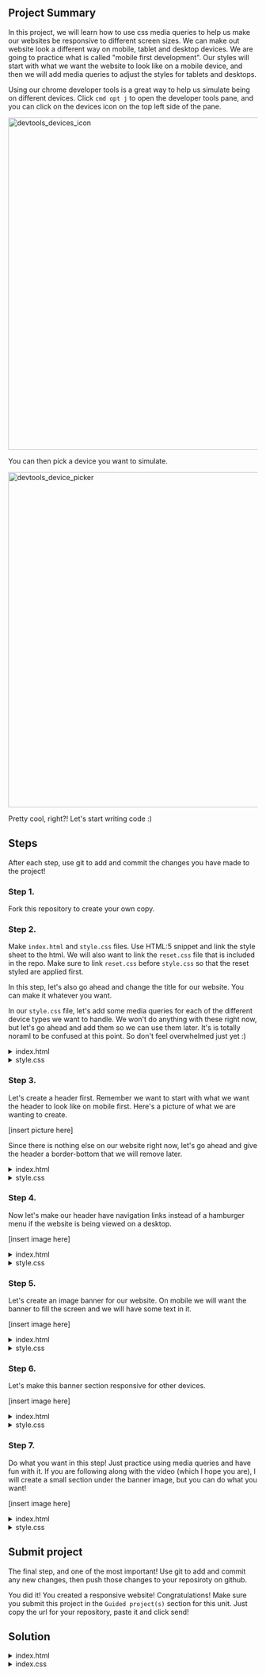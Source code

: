 ## Project Summary

In this project, we will learn how to use css media queries to help us make our websites be responsive to different screen sizes. We can make out website look a different way on mobile, tablet and desktop devices. We are going to practice what is called "mobile first development". Our styles will start with what we want the website to look like on a mobile device, and then we will add media queries to adjust the styles for tablets and desktops.

Using our chrome developer tools is a great way to help us simulate being on different devices. Click `cmd opt j` to open the developer tools pane, and you can click on the devices icon on the top left side of the pane.

<img width="671" alt="devtools_devices_icon" src="https://user-images.githubusercontent.com/68203064/121782140-9dcbc280-cb54-11eb-85e9-6e4c335171e6.png">


You can then pick a device you want to simulate.

<img width="677" alt="devtools_device_picker" src="https://user-images.githubusercontent.com/68203064/121782153-a91eee00-cb54-11eb-9b64-9e94c1ac7296.png">


Pretty cool, right?! Let's start writing code :)

## Steps

After each step, use git to add and commit the changes you have made to the project!

### Step 1.

Fork this repository to create your own copy.

### Step 2.

Make `index.html` and `style.css` files. Use HTML:5 snippet and link the style sheet to the html. We will also want to link the `reset.css` file that is included in the repo. Make sure to link `reset.css` before `style.css` so that the reset styled are applied first.

In this step, let's also go ahead and change the title for our website. You can make it whatever you want.

In our `style.css` file, let's add some media queries for each of the different device types we want to handle. We won't do anything with these right now, but let's go ahead and add them so we can use them later. It's is totally noraml to be confused at this point. So don't feel overwhelmed just yet :)

<details>
<summary>index.html</summary>

```html
<!DOCTYPE html>
<html lang="en">
  <head>
    <meta charset="UTF-8" />
    <meta http-equiv="X-UA-Compatible" content="IE=edge" />
    <meta name="viewport" content="width=device-width, initial-scale=1.0" />
    <link rel="stylesheet" href="reset.css" />
    <link rel="stylesheet" href="style.css" />
    <title>Media Queries</title>
  </head>
</html>
```

</details>

<details>
<summary>style.css</summary>

```css
/* tablet */
@media screen and (min-width: 481px) {
}

/* small screens, laptops */
@media screen and (min-width: 769px) {
}

/* desktops, large screens */
@media screen and (min-width: 1025px) {
}

/* extra large screens, TV */
@media screen and (min-width: 1201px) {
}
```

</details>

### Step 3.

Let's create a header first. Remember we want to start with what we want the header to look like on mobile first. Here's a picture of what we are wanting to create.

[insert picture here]

Since there is nothing else on our website right now, let's go ahead and give the header a border-bottom that we will remove later.

<details>
<summary>index.html</summary>

```html
<!DOCTYPE html>
<html lang="en">
  <head>
    <meta charset="UTF-8" />
    <meta http-equiv="X-UA-Compatible" content="IE=edge" />
    <meta name="viewport" content="width=device-width, initial-scale=1.0" />
    <link rel="stylesheet" href="reset.css" />
    <link rel="stylesheet" href="style.css" />
    <title>Media Animations</title>
  </head>
  <body>
    <header>
      <h1>Thailand</h1>
      <div id="mobile-ham-menu"></div>
    </header>
  </body>
</html>
```

</details>

<details>
<summary>style.css</summary>

```css
header {
  position: fixed;
  width: 100%;
  background: white;
  padding: 16px;
  display: flex;
  justify-content: space-between;
  align-items: center;
  height: 80px;
  border-bottom: 1px solid black;
}

#mobile-ham-menu::after {
  content: "\2630";
  font-size: 24px;
}

/* tablet */
@media screen and (min-width: 481px) {
}

/* small screens, laptops */
@media screen and (min-width: 769px) {
}

/* desktops, large screens */
@media screen and (min-width: 1025px) {
}

/* extra large screens, TV */
@media screen and (min-width: 1201px) {
}
```

</details>

### Step 4.

Now let's make our header have navigation links instead of a hamburger menu if the website is being viewed on a desktop.

[insert image here]

<details>
<summary>index.html</summary>

```html
<!DOCTYPE html>
<html lang="en">
  <head>
    <meta charset="UTF-8" />
    <meta http-equiv="X-UA-Compatible" content="IE=edge" />
    <meta name="viewport" content="width=device-width, initial-scale=1.0" />
    <link rel="stylesheet" href="reset.css" />
    <link rel="stylesheet" href="style.css" />
    <title>Media Animations</title>
  </head>
  <body>
    <header>
      <h1>Thailand</h1>
      <div id="mobile-ham-menu"></div>
      <nav>
        <a href="#store">Store</a>
        <a href="#blog">Blog</a>
        <a href="#about">About</a>
        <a href="#contact">Contact</a>
      </nav>
    </header>
  </body>
</html>
```

</details>

<details>
<summary>style.css</summary>

```css
header {
  position: fixed;
  width: 100%;
  background: white;
  padding: 16px;
  display: flex;
  justify-content: space-between;
  align-items: center;
  height: 80px;
  border-bottom: 1px solid black;
}

#mobile-ham-menu::after {
  content: "\2630";
  font-size: 24px;
}

nav {
  display: none;
}

/* tablet */
@media screen and (min-width: 481px) {
}

/* small screens, laptops */
@media screen and (min-width: 769px) {
  #mobile-ham-menu {
    display: none;
  }

  nav {
    display: block;
  }
}

/* desktops, large screens */
@media screen and (min-width: 1025px) {
}

/* extra large screens, TV */
@media screen and (min-width: 1201px) {
}
```

</details>

### Step 5.

Let's create an image banner for our website. On mobile we will want the banner to fill the screen and we will have some text in it.

[insert image here]

<details>
<summary>index.html</summary>

```html
<!DOCTYPE html>
<html lang="en">
  <head>
    <meta charset="UTF-8" />
    <meta http-equiv="X-UA-Compatible" content="IE=edge" />
    <meta name="viewport" content="width=device-width, initial-scale=1.0" />
    <link rel="stylesheet" href="reset.css" />
    <link rel="stylesheet" href="style.css" />
    <title>Media Animations</title>
  </head>
  <body>
    <header>
      <h1>Thailand</h1>
      <div id="mobile-ham-menu"></div>
      <nav>
        <a href="#store">Store</a>
        <a href="#blog">Blog</a>
        <a href="#about">About</a>
        <a href="#contact">Contact</a>
      </nav>
    </header>
    <div id="content-wrapper">
      <div class="banner">
        <h1>Welcome</h1>
        <h1>to</h1>
        <h1>Thailand</h1>
      </div>
    </div>
  </body>
</html>
```

</details>

<details>
<summary>style.css</summary>

```css
header {
  position: fixed;
  width: 100%;
  background: white;
  padding: 16px;
  display: flex;
  justify-content: space-between;
  align-items: center;
  height: 80px;
  border-bottom: 1px solid black;
}

#mobile-ham-menu::after {
  content: "\2630";
  font-size: 24px;
}

nav {
  display: none;
}

#content-wrapper {
  padding-top: 80px;
}

.banner {
  background: linear-gradient(rgba(0, 0, 0, 0.4), rgba(0, 0, 0, 0.4)),
    url("https://images.unsplash.com/photo-1520250497591-112f2f40a3f4?ixid=MnwxMjA3fDB8MHxwaG90by1wYWdlfHx8fGVufDB8fHx8&ixlib=rb-1.2.1&auto=format&fit=crop&w=2250&q=80");
  width: 100%;
  height: calc(100vh - 80px);
  background-position: center;
  background-size: cover;
  color: white;
  display: flex;
  flex-direction: column;
  justify-content: center;
  align-items: center;
}

.banner h1 {
  font-size: 48px;
  line-height: 72px;
}

/* tablet */
@media screen and (min-width: 481px) {
}

/* small screens, laptops */
@media screen and (min-width: 769px) {
  #mobile-ham-menu {
    display: none;
  }

  nav {
    display: block;
  }
}

/* desktops, large screens */
@media screen and (min-width: 1025px) {
}

/* extra large screens, TV */
@media screen and (min-width: 1201px) {
}
```

</details>

### Step 6.

Let's make this banner section responsive for other devices.

[insert image here]

<details>
<summary>index.html</summary>

```html
<!DOCTYPE html>
<html lang="en">
  <head>
    <meta charset="UTF-8" />
    <meta http-equiv="X-UA-Compatible" content="IE=edge" />
    <meta name="viewport" content="width=device-width, initial-scale=1.0" />
    <link rel="stylesheet" href="reset.css" />
    <link rel="stylesheet" href="style.css" />
    <title>Media Animations</title>
  </head>
  <body>
    <header>
      <h1>Thailand</h1>
      <div id="mobile-ham-menu"></div>
      <nav>
        <a href="#store">Store</a>
        <a href="#blog">Blog</a>
        <a href="#about">About</a>
        <a href="#contact">Contact</a>
      </nav>
    </header>
    <div id="content-wrapper">
      <div class="banner">
        <h1>Welcome</h1>
        <h1>to</h1>
        <h1>Thailand</h1>
      </div>
    </div>
  </body>
</html>
```

</details>

<details>
<summary>style.css</summary>

```css
header {
  position: fixed;
  width: 100%;
  background: white;
  padding: 16px;
  display: flex;
  justify-content: space-between;
  align-items: center;
  height: 80px;
  border-bottom: 1px solid black;
}

#mobile-ham-menu::after {
  content: "\2630";
  font-size: 24px;
}

nav {
  display: none;
}

#content-wrapper {
  padding-top: 80px;
}

.banner {
  background: linear-gradient(rgba(0, 0, 0, 0.4), rgba(0, 0, 0, 0.4)),
    url("https://images.unsplash.com/photo-1520250497591-112f2f40a3f4?ixid=MnwxMjA3fDB8MHxwaG90by1wYWdlfHx8fGVufDB8fHx8&ixlib=rb-1.2.1&auto=format&fit=crop&w=2250&q=80");
  width: 100%;
  height: calc(100vh - 80px);
  background-position: center;
  background-size: cover;
  color: white;
  display: flex;
  flex-direction: column;
  justify-content: center;
  align-items: center;
}

.banner h1 {
  font-size: 48px;
  line-height: 72px;
}

/* tablet */
@media screen and (min-width: 481px) {
}

/* small screens, laptops */
@media screen and (min-width: 769px) {
  #mobile-ham-menu {
    display: none;
  }

  nav {
    display: block;
  }

  .banner {
    flex-direction: row;
  }

  .banner h1 {
    margin: 0 12px;
  }
}

/* desktops, large screens */
@media screen and (min-width: 1025px) {
  .banner h1 {
    font-size: 72px;
  }
}

/* extra large screens, TV */
@media screen and (min-width: 1201px) {
}
```

</details>

### Step 7.

Do what you want in this step! Just practice using media queries and have fun with it. If you are following along with the video (which I hope you are), I will create a small section under the banner image, but you can do what you want!

[insert image here]

<details>
<summary>index.html</summary>

```html
<!DOCTYPE html>
<html lang="en">
  <head>
    <meta charset="UTF-8" />
    <meta http-equiv="X-UA-Compatible" content="IE=edge" />
    <meta name="viewport" content="width=device-width, initial-scale=1.0" />
    <link rel="stylesheet" href="reset.css" />
    <link rel="stylesheet" href="style.css" />
    <title>Media Animations</title>
  </head>
  <body>
    <header>
      <h1>Thailand</h1>
      <div id="mobile-ham-menu"></div>
      <nav>
        <a href="#store">Store</a>
        <a href="#blog">Blog</a>
        <a href="#about">About</a>
        <a href="#contact">Contact</a>
      </nav>
    </header>
    <div id="content-wrapper">
      <div class="banner">
        <h1>Welcome</h1>
        <h1>to</h1>
        <h1>Thailand</h1>
      </div>
      <section>
        <h1>My Favorite Place</h1>
        Lorem ipsum dolor sit amet consectetur adipisicing elit. Dolorum ea esse
        nulla, exercitationem voluptatem, nobis perspiciatis obcaecati
        voluptates nihil molestias corporis dolor ipsa aspernatur expedita
        cupiditate delectus! Amet, ad facere.
      </section>
    </div>
  </body>
</html>
```

</details>

<details>
<summary>style.css</summary>

```css
header {
  position: fixed;
  width: 100%;
  background: white;
  padding: 16px;
  display: flex;
  justify-content: space-between;
  align-items: center;
  height: 80px;
  border-bottom: 1px solid black;
}

#mobile-ham-menu::after {
  content: "\2630";
  font-size: 24px;
}

nav {
  display: none;
}

#content-wrapper {
  padding-top: 80px;
}

.banner {
  background: linear-gradient(rgba(0, 0, 0, 0.4), rgba(0, 0, 0, 0.4)),
    url("https://images.unsplash.com/photo-1520250497591-112f2f40a3f4?ixid=MnwxMjA3fDB8MHxwaG90by1wYWdlfHx8fGVufDB8fHx8&ixlib=rb-1.2.1&auto=format&fit=crop&w=2250&q=80");
  width: 100%;
  height: calc(100vh - 80px);
  background-position: center;
  background-size: cover;
  color: white;
  display: flex;
  flex-direction: column;
  justify-content: center;
  align-items: center;
}

.banner h1 {
  font-size: 48px;
  line-height: 72px;
}

section {
  padding: 24px 16px;
}

section h1 {
  font-size: 28px;
  margin-bottom: 24px;
}

/* tablet */
@media screen and (min-width: 481px) {
}

/* small screens, laptops */
@media screen and (min-width: 769px) {
  #mobile-ham-menu {
    display: none;
  }

  nav {
    display: block;
  }

  .banner {
    flex-direction: row;
  }

  .banner h1 {
    margin: 0 12px;
  }

  section {
    padding: 48px 32px;
  }

  section h1 {
    font-size: 32px;
    margin-bottom: 24px;
  }
}

/* desktops, large screens */
@media screen and (min-width: 1025px) {
  .banner h1 {
    font-size: 72px;
  }
}

/* extra large screens, TV */
@media screen and (min-width: 1201px) {
}
```

</details>

## Submit project

The final step, and one of the most important! Use git to add and commit any new changes, then push those changes to your reposiroty on github.

You did it! You created a responsive website! Congratulations! Make sure you submit this project in the `Guided project(s)` section for this unit. Just copy the url for your repository, paste it and click send!

## Solution

<details>

<summary>index.html</summary>

```html
<!DOCTYPE html>
<html lang="en">
  <head>
    <meta charset="UTF-8" />
    <meta http-equiv="X-UA-Compatible" content="IE=edge" />
    <meta name="viewport" content="width=device-width, initial-scale=1.0" />
    <link rel="stylesheet" href="reset.css" />
    <link rel="stylesheet" href="style.css" />
    <title>Media Animations</title>
  </head>
  <body>
    <header>
      <h1>Thailand</h1>
      <div id="mobile-ham-menu"></div>
      <nav>
        <a href="#store">Store</a>
        <a href="#blog">Blog</a>
        <a href="#about">About</a>
        <a href="#contact">Contact</a>
      </nav>
    </header>
    <div id="content-wrapper">
      <div class="banner">
        <h1>Welcome</h1>
        <h1>to</h1>
        <h1>Thailand</h1>
      </div>
      <section>
        <h1>My Favorite Place</h1>
        Lorem ipsum dolor sit amet consectetur adipisicing elit. Dolorum ea esse
        nulla, exercitationem voluptatem, nobis perspiciatis obcaecati
        voluptates nihil molestias corporis dolor ipsa aspernatur expedita
        cupiditate delectus! Amet, ad facere.
      </section>
    </div>
  </body>
</html>
```

</details>

<details>

<summary>index.css</summary>

```css
body {
  display: flex;
  flex-direction: column;
  height: 100vh;
}

header {
  background: white;
  padding: 16px;
  display: flex;
  justify-content: space-between;
  align-items: center;
  height: 80px;
}

#mobile-ham-menu::after {
  content: "\2630";
  font-size: 24px;
}

#content-wrapper {
  flex: 1;
  overflow: auto;
}

.banner {
  background: linear-gradient(rgba(0, 0, 0, 0.4), rgba(0, 0, 0, 0.4)),
    url("https://images.unsplash.com/photo-1520250497591-112f2f40a3f4?ixid=MnwxMjA3fDB8MHxwaG90by1wYWdlfHx8fGVufDB8fHx8&ixlib=rb-1.2.1&auto=format&fit=crop&w=2250&q=80");
  width: 100%;
  height: 100%;
  background-position: center;
  background-size: cover;
  color: white;
  display: flex;
  flex-direction: column;
  justify-content: center;
  align-items: center;
}

.banner h1 {
  font-size: 48px;
  line-height: 72px;
}

nav {
  display: none;
}

section {
  padding: 24px 16px;
}

section h1 {
  font-size: 28px;
  margin-bottom: 24px;
}

/* tablet */
@media screen and (min-width: 481px) {
  .banner {
    height: 500px;
  }
}

/* small screens, laptops */
@media screen and (min-width: 769px) {
  #mobile-ham-menu {
    display: none;
  }

  nav {
    display: block;
  }

  .banner {
    flex-direction: row;
  }

  .banner h1 {
    margin: 0 12px;
  }

  section {
    padding: 48px 32px;
  }

  section h1 {
    font-size: 32px;
    margin-bottom: 24px;
  }
}

/* desktops, large screens */
@media screen and (min-width: 1025px) {
  .banner h1 {
    font-size: 72px;
  }
}

/* extra large screens, TV */
@media screen and (min-width: 1201px) {
}
```

</details>

